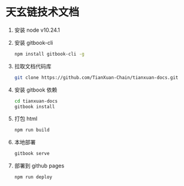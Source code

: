 # 天玄链技术文档
1) 安装 node v10.24.1

2) 安装 gitbook-cli
   ```sh
   npm install gitbook-cli -g
   ```
3) 拉取文档代码库
   ```sh
   git clone https://github.com/TianXuan-Chain/tianxuan-docs.git
   ```
4) 安装 gitbook 依赖
   ```sh
   cd tianxuan-docs
   gitbook install
   ```
5) 打包 html
   ```sh
   npm run build
   ```
6) 本地部署
   ```sh
   gitbook serve
   ```
7) 部署到 github pages
   ```sh
   npm run deploy
   ```
